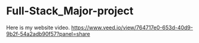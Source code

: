 # Full-Stack_Major-project
Here is my website video.
https://www.veed.io/view/764717e0-653d-40d9-9b2f-54a2adb90f57?panel=share
